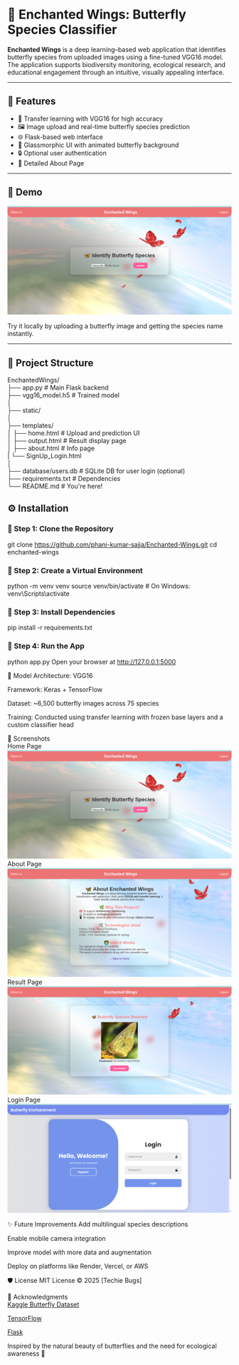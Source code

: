 # 🦋 Enchanted Wings: Butterfly Species Classifier

**Enchanted Wings** is a deep learning–based web application that identifies butterfly species from uploaded images using a fine-tuned VGG16 model. The application supports biodiversity monitoring, ecological research, and educational engagement through an intuitive, visually appealing interface.

---

## 🚀 Features

- 🧠 Transfer learning with VGG16 for high accuracy
- 🖼️ Image upload and real-time butterfly species prediction
- 🌐 Flask-based web interface
- 🎨 Glassmorphic UI with animated butterfly background
- 🔒 Optional user authentication
- 📄 Detailed About Page

---

## 📸 Demo

![App Screenshot](static/images/Home_screenshot.png)

Try it locally by uploading a butterfly image and getting the species name instantly.

---

## 📁 Project Structure

EnchantedWings/<br>
├── app.py # Main Flask backend<br>
├── vgg16_model.h5 # Trained model<br>
│<br>
├── static/<br>
│<br>
├── templates/<br>
│ ├── home.html # Upload and prediction UI<br>
│ ├── output.html # Result display page<br>
│ ├── about.html # Info page<br>
| └── SignUp_Login.html<br>
│<br>
├── database/users.db # SQLite DB for user login (optional)<br>
├── requirements.txt # Dependencies<br>
└── README.md # You're here!<br>

## ⚙️ Installation

### 🔹 Step 1: Clone the Repository

git clone https://github.com/phani-kumar-sajja/Enchanted-Wings.git
cd enchanted-wings
### 🔹 Step 2: Create a Virtual Environment

python -m venv venv
source venv/bin/activate  # On Windows: venv\\Scripts\\activate
### 🔹 Step 3: Install Dependencies

pip install -r requirements.txt
### 🔹 Step 4: Run the App

python app.py
Open your browser at http://127.0.0.1:5000

🧠 Model
Architecture: VGG16

Framework: Keras + TensorFlow

Dataset: ~6,500 butterfly images across 75 species

Training: Conducted using transfer learning with frozen base layers and a custom classifier head

🌟 Screenshots<br>
Home Page ![Home Screenshot](static/images/Home_screenshot.png)<br>
About Page ![About Screenshot](static/images/About_screenshot.png)<br>
Result Page ![Result Screenshot](static/images/Output_screenshot.png)<br>
Login Page ![Login Screenshot](static/images/Login_screenshot.png)<br>

✨ Future Improvements
Add multilingual species descriptions

Enable mobile camera integration

Improve model with more data and augmentation

Deploy on platforms like Render, Vercel, or AWS

🛡️ License
MIT License © 2025 [Techie Bugs]

🤝 Acknowledgments<br>
<a href="https://www.kaggle.com/">Kaggle Butterfly Dataset</a><br>

<a href="https://www.tensorflow.org/">TensorFlow</a><br>

<a href="https://flask.palletsprojects.com/">Flask</a><br>

Inspired by the natural beauty of butterflies and the need for ecological awareness 🦋
